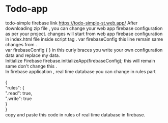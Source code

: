 # Todo-app
todo-simple firebase
link https://todo-simple-st.web.app/
After downloading zip file , you can change your web app  firebase configuration as per your project. 
changes will start from web app  firebase configuration in index.html file inside script tag . var firebaseConfig this line remain same changes from .
<br> var firebaseConfig { } in this  curly braces  you write your own configuration data and replace my data.
<br> Initialize Firebase firebase.initializeApp(firebaseConfig); this will remain same don't change this .
 <br> In firebase application , real time database you can change in rules part <br>
 <br>{
 <br> "rules": {
   <br> ".read": true,
  <br>  ".write": true
<br>  }
<br>}
<br>copy and paste this code in rules of real time database in firebase.
